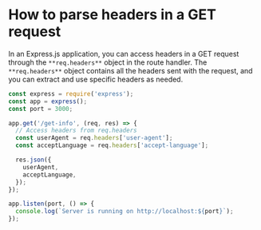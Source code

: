 # How to parse headers in a GET request

In an Express.js application, you can access headers in a GET request through the `**req.headers**` object in the route handler. The `**req.headers**` object contains all the headers sent with the request, and you can extract and use specific headers as needed.

  

```JavaScript
const express = require('express');
const app = express();
const port = 3000;

app.get('/get-info', (req, res) => {
  // Access headers from req.headers
  const userAgent = req.headers['user-agent'];
  const acceptLanguage = req.headers['accept-language'];

  res.json({
    userAgent,
    acceptLanguage,
  });
});

app.listen(port, () => {
  console.log(`Server is running on http://localhost:${port}`);
});
```